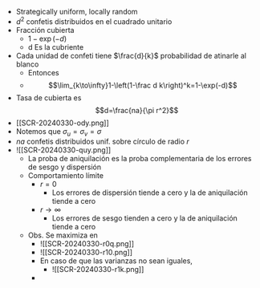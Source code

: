 - Strategically uniform, locally random
- $d^2$ confetis distribuidos en el cuadrado unitario
- Fracción cubierta
	- $1-\exp(-d)$
	- d Es la cubriente
- Cada unidad de confeti tiene $\frac{d}{k}$ probabilidad de atinarle al blanco
	- Entonces
	- $$\lim_{k\to\infty}1-\left(1-\frac d k\right)^k=1-\exp(-d)$$
- Tasa de cubierta es $$d=\frac{na}{\pi r^2}$$
- [[SCR-20240330-ody.png]]
- Notemos que $\sigma_u=\sigma_v=\sigma$
- $na$ confetis distribuidos unif. sobre círculo de radio $r$
- ![[SCR-20240330-quy.png]]
	- La proba de aniquilación es la proba complementaria de los errores de sesgo y dispersión
	- Comportamiento límite
		- $r=0$
			- Los errores de dispersión tiende a cero y la de aniquilación tiende a cero
		- $r\to\infty$
			- Los errores de sesgo tienden a cero y la de aniquilación tiende a cero
	- Obs. Se maximiza en 
		- ![[SCR-20240330-r0q.png]]
		- ![[SCR-20240330-r10.png]]
		-  En caso de que las varianzas no sean iguales,
			- ![[SCR-20240330-r1k.png]]
		- 
